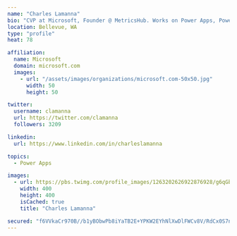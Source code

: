 ```yaml
---
name: "Charles Lamanna"
bio: "CVP at Microsoft, Founder @ MetricsHub. Works on Power Apps, Power Automate, Power Virtual Agent, Common Data Service and Dynamics 365."
location: Bellevue, WA
type: "profile"
heat: 78

affiliation:
  name: Microsoft
  domain: microsoft.com
  images:
    - url: "/assets/images/organizations/microsoft.com-50x50.jpg"
      width: 50
      height: 50

twitter:
  username: clamanna
  url: https://twitter.com/clamanna
  followers: 3209

linkedin:
  url: https://www.linkedin.com/in/charleslamanna

topics:
  - Power Apps

images:
  - url: https://pbs.twimg.com/profile_images/1263202626922876928/g6qGbHZ-_400x400.jpg
    width: 400
    height: 400
    isCached: true
    title: "Charles Lamanna"

secured: "f6VVkaCr970B//b1yBObwPb8iYaTB2E+YPKW2EYhNlXwDlFWCv8V/RdCx0S7nY8jdWvWftcgIkKNRc0cR9OABEyCOls+CUWzHDi8xPV1gOMX1DWgOVVghuFOitZtD5452KplmqPxR1pSMjjQ0BY1hxWiAd9xzDu0nfL36ok2mNfQ28fudWT80+zspt+N7ZGF/Bm5FO6BYc6fkKsj6EfLF0pDwcZuQUPpMUYz1o7AIGrFNCcplosDsu5CxBLPbFkI6tJDeSJmeeDPZ5mlfuDqD2NIsVha0Dx7WiH4vd9iL/WyaLoeI3DUYcVV3qduBhXaSa7mj73RIz24zL8L+9Qm1JaJuO5LcAenMYDXd4Ec1pOOPkrK4eLsMqf1xMbHJAr85QwHV2TBvf3J5anncSGVpJztfN5Skt9QkTN9kmiwx3A=;4+6O0v7D4nrHXL7Ev3XSsg=="
---
```


